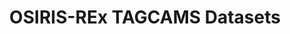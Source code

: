 ---
title: 'OSIRIS-REx TAGCAMS Datasets'
permalink: /instrument/tagcams.orex/
layout: instrument
instrument: urn:nasa:pds:context:instrument:tagcams.orex
---